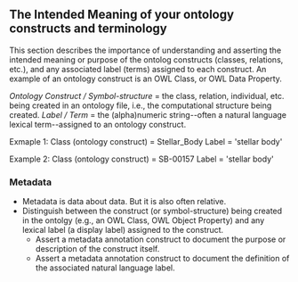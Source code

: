 ## The Intended Meaning of your ontology constructs and terminology

This section describes the importance of understanding and asserting the intended meaning or purpose of the ontolog constructs (classes, relations, etc.), and any associated label (terms) assigned to each construct. An example of an ontology construct is an OWL Class, or OWL Data Property. 

_Ontology Construct / Symbol-structure_ = the class, relation, individual, etc. being created in an ontology file, i.e., the computational structure being created.
_Label / Term_ = the (alpha)numeric string--often a natural language lexical term--assigned to an ontology construct.

Exmaple 1:
Class (ontology construct) = Stellar_Body
Label = 'stellar body'

Example 2:
Class (ontology construct) = SB-00157
Label = 'stellar body'

### Metadata
- Metadata is data about data. But it is also often relative. 
- Distinguish between the construct (or symbol-structure) being created in the ontolgy (e.g., an OWL Class, OWL Object Property) and any lexical label (a display label) assigned to the construct.
  - Assert a metadata annotation construct to document the purpose or description of the construct itself.
  - Assert a metadata annotation construct to document the definition of the associated natural language label.
